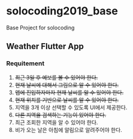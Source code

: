 # solocoding2019_base
Base Project for solocoding

## Weather Flutter App

### Requitement
1. ~~최근 3일 후 예보를 볼 수 있어야 한다.~~
1. ~~현재 날씨에 대해서 그림으로 알 수 있어야 한다.~~
1. ~~앱에 진입하자마자 현재 날씨를 알 수 있어야 한다.~~
1. ~~현재 위치를 기반으로 날씨를 알 수 있어야 한다.~~
1. 지역을 3개 이상 선택할 수 있도록 UI에서 제공한다.
1. ~~다른 지역을 검색하는 기능이 있어야 한다.~~
1. 최근 조회한 지역을 알 수 있어야 한다.
1. 비가 오는 날은 아침에 알림으로 알려주어야 한다.
